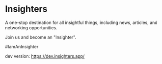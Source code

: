 # Insighters
A one-stop destination for all insightful things, including news, articles, and networking opportunities.

Join us and become an "Insighter".

#IamAnInsighter

dev version: https://dev.insighters.app/
